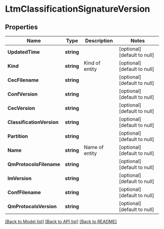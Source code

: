 # LtmClassificationSignatureVersion

## Properties
Name | Type | Description | Notes
------------ | ------------- | ------------- | -------------
**UpdatedTime** | **string** |  | [optional] [default to null]
**Kind** | **string** | Kind of entity | [optional] [default to null]
**CecFilename** | **string** |  | [optional] [default to null]
**ConfVersion** | **string** |  | [optional] [default to null]
**CecVersion** | **string** |  | [optional] [default to null]
**ClassificationVersion** | **string** |  | [optional] [default to null]
**Partition** | **string** |  | [optional] [default to null]
**Name** | **string** | Name of entity | [optional] [default to null]
**QmProtocolsFilename** | **string** |  | [optional] [default to null]
**ImVersion** | **string** |  | [optional] [default to null]
**ConfFilename** | **string** |  | [optional] [default to null]
**QmProtocolsVersion** | **string** |  | [optional] [default to null]

[[Back to Model list]](../README.md#documentation-for-models) [[Back to API list]](../README.md#documentation-for-api-endpoints) [[Back to README]](../README.md)



